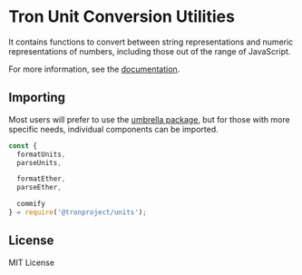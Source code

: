 # Tron Unit Conversion Utilities

It contains functions to convert between string representations and numeric
representations of numbers, including those out of the range of JavaScript.

For more information, see the [documentation](https://docs.tron.io/v5/api/utils/display-logic/).

## Importing

Most users will prefer to use the [umbrella package](https://www.npmjs.com/package/tron),
but for those with more specific needs, individual components can be imported.

```javascript
const {
  formatUnits,
  parseUnits,

  formatEther,
  parseEther,

  commify
} = require('@tronproject/units');
```

## License

MIT License
